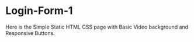 # Login-Form-1
Here is the Simple Static HTML CSS page with Basic Video background and Responsive Buttons.
